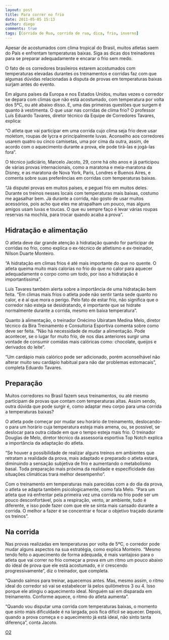 ```yaml
---
layout: post
title: Para correr no frio
date: 2011-05-05 15:13
author: diego
comments: true
tags: [Corrida de Rua, corrida de rua, dica, frio, inverno]
---
```

Apesar de acostumados com clima tropical do Brasil, muitos atletas saem do País e enfrentam temperaturas baixas. Siga as dicas dos treinadores para se preparar adequadamente e encarar o frio sem medo.

O fato de os corredores brasileiros estarem acostumados com temperaturas elevadas durantes os treinamentos e corridas faz com que algumas dúvidas relacionadas à disputa de provas em temperaturas baixas surjam antes do evento.

Em alguns países da Europa e nos Estados Unidos, muitas vezes o corredor se depara com climas que não está acostumado, com temperatura por volta dos 5ºC, ou até abaixo disso. E, uma das primeiras questões que surgem é quanto à vestimenta. O que usar nas corridas de clima frio? O professor Luís Eduardo Tavares, diretor técnico da Equipe de Corredores Tavares, explica:

“O atleta que vai participar em uma corrida cujo clima seja frio deve usar moletom, roupas de lycra e principalmente luvas. Aconselho aos corredores usarem quatro ou cinco camisetas, uma por cima da outra, assim, de acordo com o aquecimento durante a prova, ele pode tirá-las e jogá-las fora”.

O técnico judiciário, Marcelo Jacoto, 29, corre há oito anos e já participou de várias provas internacionais, como a maratona e meia-maratona da Disney, e as maratona de Nova York, Paris, Londres e Buenos Aires, e comenta sobre suas preferências em corridas com temperaturas baixas.

“Já disputei provas em muitos países, e peguei frio em muitos deles. Durante os treinos nesses locais com temperaturas mais baixas, costumo me agasalhar bem. Já durante a corrida, não gosto de usar muitos acessórios, pois acho que eles me atrapalham um pouco, mas alguns amigos usam luvas e toucas. O que eu sempre faço é levar várias roupas reservas na mochila, para trocar quando acaba a prova”.

## Hidratação e alimentação

O atleta deve dar grande atenção à hidratação quando for participar de corridas no frio, como explica o ex-técnico de atletismo e ex-treinador, Nilson Duarte Monteiro.

“A hidratação em climas frios é até mais importante do que no quente. O atleta queima muito mais calorias no frio do que no calor para aquecer adequadamente o corpo como um todo, por isso a hidratação é importantíssima”.

Luís Tavares também alerta sobre a importância de uma hidratação bem feita. “Em climas mais frios o atleta pode não sentir tanta sede quanto no calor, e é aí que mora o perigo. Pelo fato de estar frio, não significa que o corredor não esteja se desidratando, é importante que se hidrate normalmente durante a corrida, mesmo em baixa temperatura”.

Quanto à alimentação, o treinador Onécimo Ubiratam Medina Melo, diretor técnico da Bira Treinamento e Consultoria Esportiva comenta sobre como deve ser feita. “Não há necessidade de mudar a alimentação. Pode acontecer, se o lugar for muito frio, de nos dias anteriores surgir uma vontade de consumir comidas mais calóricas como: chocolate, queijos e derivados do leite”.

“Um cardápio mais calórico pode ser adicionado, porém aconselhável não alterar muito seu cardápio habitual para não dar problemas estomacais”, completa Eduardo Tavares.

## Preparação

Muitos corredores no Brasil fazem seus treinamentos, ou até mesmo participam de provas que contam com temperaturas altas. Assim sendo, outra dúvida que pode surgir é, como adaptar meu corpo para uma corrida a temperaturas baixas?

O atleta pode começar por mudar seu horário de treinamento, deslocando-o para um horário cuja temperatura esteja mais amena, ou, se possível, se deslocar para outra cidade em que o tempo esteja mais frio. O treinador Douglas de Melo, diretor técnico da assessoria esportiva Top Notch explica a importância da adaptação do atleta.

“Se houver a possibilidade de realizar alguns treinos em ambientes que retratam a realidade da prova, mais adaptado e preparado o atleta estará, diminuindo a sensação subjetiva de frio e aumentando o metabolismo basal. Toda preparação mais próxima da realidade e especificidade das situações climáticas trará melhor desempenho”.

Com o treinamento em temperaturas mais parecidas com a do dia da prova, o atleta se adapta também psicologicamente, como fala Melo. “Para um atleta que irá enfrentar pela primeira vez uma corrida no frio pode ser um pouco desconfortável, pois a respiração, vento, ar ambiente, tudo é diferente, e isso pode fazer com que ele se sinta mais cansado durante a corrida. O melhor a fazer é se concentrar e focar o objetivo traçado durante os treinos”.

## Na corrida

Nas provas realizadas em temperaturas por volta de 5ºC, o corredor pode mudar alguns aspectos na sua estratégia, como explica Monteiro. “Mesmo tendo feito o aquecimento de forma adequada, é mais vantajoso para o atleta que vai correr no frio começar a prova em um ritmo um pouco abaixo do ideal de prova que ele está acostumado, e ir crescendo progressivamente”, diz o treinador, que completa.

“Quando saímos para treinar, aquecemos antes. Mas, mesmo assim, o ritmo ideal do corredor só vai se estabelecer lá pelos quilômetros 3 ou 4. Isso porque ele atingiu o aquecimento ideal. Ninguém sai em disparada em treinamento. Conforme aquece, o ritmo do atleta aumenta”.

“Quando vou disputar uma corrida com temperaturas baixas, o momento que sinto mais dificuldade é na largada, pois fica difícil se aquecer. Depois, quando a prova começa e o aquecimento já está ideal, não sinto tanta diferença”, conta Jacoto.

<a href="http://o2porminuto.uol.com.br/scripts/materia/materia_det.asp?idMateria=2592&amp;idCanal=2" target="_blank">O2</a>
